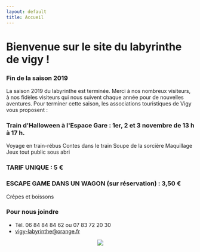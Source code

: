 ```yaml
---
layout: default
title: Accueil
---
```


<h1> Bienvenue sur le site du labyrinthe de vigy ! </h1>



### Fin de la saison 2019

La saison 2019 du labyrinthe est terminée. Merci à nos nombreux visiteurs, à nos fidèles visiteurs qui nous suivent chaque année pour de nouvelles aventures. 
Pour terminer cette saison, les associations touristiques de Vigy vous proposent : 


### Train d'Halloween à l'Espace Gare : 1er, 2 et 3 novembre de 13 h à 17 h. 

Voyage en train-rébus
Contes dans le train
Soupe de la sorcière
Maquillage
Jeux tout public sous abri
  ### TARIF UNIQUE : 5 €


### ESCAPE GAME DANS UN WAGON (sur réservation) : 3,50 €


Crêpes et boissons



### Pour nous joindre
* Tél. 06 84 84 84 62
ou 07 83 72 20 30
* vigy-labyrinthe@orange.fr

<center>
<img src="{{ site.baseurl }}public/img/oie.jpg">
</center>
